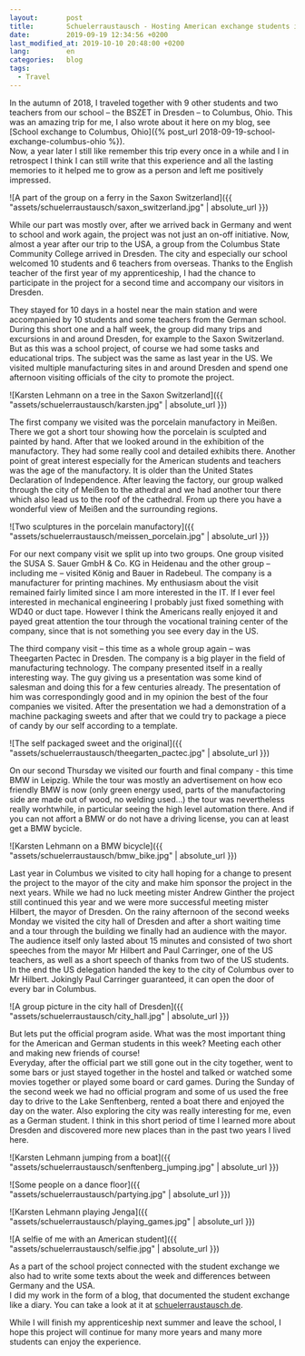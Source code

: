 ```yaml
---
layout:       post
title:        Schuelerraustausch - Hosting American exchange students in Dresden
date:         2019-09-19 12:34:56 +0200
last_modified_at: 2019-10-10 20:48:00 +0200
lang:         en
categories:   blog
tags:
  - Travel
---
```


In the autumn of 2018, I traveled together with 9 other students and two
teachers from our school – the BSZET in Dresden – to Columbus, Ohio.
This was an amazing trip for me, I also wrote about it here on my blog, see
[School exchange to Columbus, Ohio]({% post_url 2018-09-19-school-exchange-columbus-ohio %}).  
Now, a year later I still like remember this trip every once in a while
and I in retrospect I think I can still write that this experience and all the
lasting memories to it helped me to grow as a person and left me positively
impressed.

![A part of the group on a ferry in the Saxon Switzerland]({{ "assets/schuelerraustausch/saxon_switzerland.jpg" | absolute_url }})

While our part was mostly over, after we arrived back in Germany and went to
school and work again, the project was not just an on-off initiative. Now,
almost a year after our trip to the USA, a group from the Columbus State
Community College arrived in Dresden. The city and especially our school
welcomed 10 students and 6 teachers from overseas. Thanks to the English teacher
of the first year of my apprenticeship, I had the chance to participate in the
project for a second time and accompany our visitors in Dresden.

They stayed for 10 days in a hostel near the main station and were accompanied
by 10 students and some teachers from the German school. During this short one
and a half week, the group did many trips and excursions in and around Dresden,
for example to the Saxon Switzerland.  But as this was a school project, of
course we had some tasks and educational trips. The subject was the same as last
year in the US. We visited multiple manufacturing sites in and around Dresden
and spend one afternoon visiting officials of the city to promote the project.

![Karsten Lehmann on a tree in the Saxon Switzerland]({{ "assets/schuelerraustausch/karsten.jpg" | absolute_url }})

The first company we visited was the porcelain manufactory in Meißen. There we
got a short tour showing how the porcelain is sculpted and painted by hand.
After that we looked around in the exhibition of the manufactory. They had some
really cool and detailed exhibits there. Another point of great interest
especially for the American students and teachers was the age of the
manufactory. It is older than the United States Declaration of Independence.
After leaving the factory, our group walked through the city of Meißen to the
athedral and we had another tour there which also lead us to the roof of the
cathedral. From up there you have a wonderful view of Meißen and the surrounding
regions.

![Two sculptures in the porcelain manufactory]({{ "assets/schuelerraustausch/meissen_porcelain.jpg" | absolute_url }})

For our next company visit we split up into two groups. One group visited the
SUSA S. Sauer GmbH & Co. KG in Heidenau and the other group – including me –
visited König and Bauer in Radebeul. The company is a manufacturer for printing
machines. My enthusiasm about the visit remained fairly limited since I am more
interested in the IT. If I ever feel interested in mechanical engineering I
probably just fixed something with WD40 or duct tape. However I think the
Americans really enjoyed it and payed great attention the tour through the
vocational training center of the company, since that is not something you see
every day in the US.

The third company visit – this time as a whole group again – was Theegarten
Pactec in Dresden. The company is a big player in the field of manufacturing
technology. The company presented itself in a really interesting way. The guy
giving us a presentation was some kind of salesman and doing this for a few
centuries already. The presentation of him was correspondingly good and in my
opinion the best of the four companies we visited. After the presentation we
had a demonstration of a machine packaging sweets and after that we could try
to package a piece of candy by our self according to a template.

![The self packaged sweet and the original]({{ "assets/schuelerraustausch/theegarten_pactec.jpg" | absolute_url }})

On our second Thursday we visited our fourth and final company - this time BMW
in Leipzig. While the tour was mostly an advertisement on how eco friendly BMW is
now (only green energy used, parts of the manufactoring side are made out of
wood, no welding used...) the tour was nevertheless really worhtwhile, in
particular seeing the high level automation there.
And if you can not affort a BMW or do not have a driving license, you can at
least get a BMW bycicle.

![Karsten Lehmann on a BMW bicycle]({{ "assets/schuelerraustausch/bmw_bike.jpg" | absolute_url }})

Last year in Columbus we visited to city hall hoping for a change to present
the project to the mayor of the city and make him sponsor the project in the
next years. While we had no luck meeting mister Andrew Ginther the project still
continued this year and we were more successful meeting mister Hilbert, the
mayor of Dresden. On the rainy afternoon of the second weeks Monday we visited
the city hall of Dresden and after a short waiting time and a tour through the
building we finally had an audience with the mayor. The audience itself only
lasted about 15 minutes and consisted of two short speeches from the mayor Mr
Hilbert and Paul Carringer, one of the US teachers, as well as a short speech of
thanks from two of the US students. In the end the US delegation handed the key
to the city of Columbus over to Mr Hilbert. Jokingly Paul Carringer guaranteed,
it can open the door of every bar in Columbus.

![A group picture in the city hall of Dresden]({{ "assets/schuelerraustausch/city_hall.jpg" | absolute_url }})

But lets put the official program aside. What was the most important thing for
the American and German students in this week? Meeting each other and making
new friends of course!  
Everyday, after the official part we still gone out in the city together, went
to some bars or just stayed together in the hostel and talked or watched some
movies together or played some board or card games. During the Sunday of the
second week we had no official program and some of us used the free day to drive
to the Lake Senftenberg, rented a boat there and enjoyed the day on the water.
Also exploring the city was really interesting for me, even as a German student.
I think in this short period of time I learned more about Dresden and discovered
more new places than in the past two years I lived here.

![Karsten Lehmann jumping from a boat]({{ "assets/schuelerraustausch/senftenberg_jumping.jpg" | absolute_url }})

![Some people on a dance floor]({{ "assets/schuelerraustausch/partying.jpg" | absolute_url }})

![Karsten Lehmann playing Jenga]({{ "assets/schuelerraustausch/playing_games.jpg" | absolute_url }})

![A selfie of me with an American student]({{ "assets/schuelerraustausch/selfie.jpg" | absolute_url }})

As a part of the school project connected with the student exchange we also had
to write some texts about the week and differences between Germany and the USA.  
I did my work in the form of a blog, that documented the student exchange like a
diary. You can take a look at it at
[schuelerraustausch.de](https://schuelerraustausch.de).

While I will finish my apprenticeship next summer and leave the school, I hope
this project will continue for many more years and many more students can enjoy
the experience.
